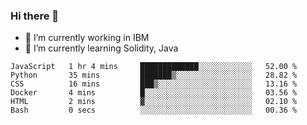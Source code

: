 ### Hi there 👋

<!--
**mathcodeman/mathcodeman** is a ✨ _special_ ✨ repository because its `README.md` (this file) appears on your GitHub profile.

Here are some ideas to get you started:

- 🔭 I’m currently working on ...
- 🌱 I’m currently learning ...
- 👯 I’m looking to collaborate on ...
- 🤔 I’m looking for help with ...
- 💬 Ask me about ...
- 📫 How to reach me: ...
- 😄 Pronouns: ...
- ⚡ Fun fact: ...
-->

- 🔭 I’m currently working in IBM
- 🌱 I’m currently learning Solidity, Java

<!--START_SECTION:waka-->

```text
JavaScript   1 hr 4 mins     █████████████░░░░░░░░░░░░   52.00 %
Python       35 mins         ███████▒░░░░░░░░░░░░░░░░░   28.82 %
CSS          16 mins         ███▒░░░░░░░░░░░░░░░░░░░░░   13.16 %
Docker       4 mins          █░░░░░░░░░░░░░░░░░░░░░░░░   03.56 %
HTML         2 mins          ▓░░░░░░░░░░░░░░░░░░░░░░░░   02.10 %
Bash         0 secs          ░░░░░░░░░░░░░░░░░░░░░░░░░   00.36 %
```

<!--END_SECTION:waka-->
